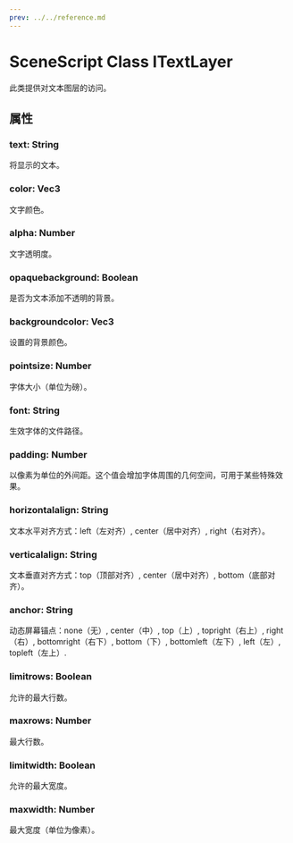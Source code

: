 ```yaml
---
prev: ../../reference.md
---
```


# SceneScript Class ITextLayer

此类提供对文本图层的访问。

## 属性

### text: String

将显示的文本。

### color: Vec3

文字颜色。

### alpha: Number

文字透明度。

### opaquebackground: Boolean

是否为文本添加不透明的背景。

### backgroundcolor: Vec3

设置的背景颜色。

### pointsize: Number

字体大小（单位为磅）。

### font: String

生效字体的文件路径。

### padding: Number

以像素为单位的外间距。这个值会增加字体周围的几何空间，可用于某些特殊效果。

### horizontalalign: String

文本水平对齐方式：left（左对齐）, center（居中对齐）, right（右对齐）。

### verticalalign: String

文本垂直对齐方式：top（顶部对齐）, center（居中对齐）, bottom（底部对齐）。

### anchor: String

动态屏幕锚点：none（无）, center（中）, top（上）, topright（右上）, right（右）, bottomright（右下）, bottom（下）, bottomleft（左下）, left（左）, topleft（左上）.

### limitrows: Boolean

允许的最大行数。

### maxrows: Number

最大行数。

### limitwidth: Boolean

允许的最大宽度。

### maxwidth: Number

最大宽度（单位为像素）。
